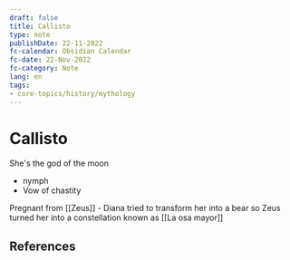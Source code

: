 ```yaml
---
draft: false
title: Callisto
type: note
publishDate: 22-11-2022
fc-calendar: Obsidian Calendar
fc-date: 22-Nov-2022
fc-category: Note
lang: en
tags:
- core-topics/history/mythology
---
```


# Callisto
She's the god of the moon
- nymph 
- Vow of chastity

Pregnant from [[Zeus]] - Diana tried to transform her into a bear so Zeus turned her into a constellation known as [[La osa mayor]]




## References
